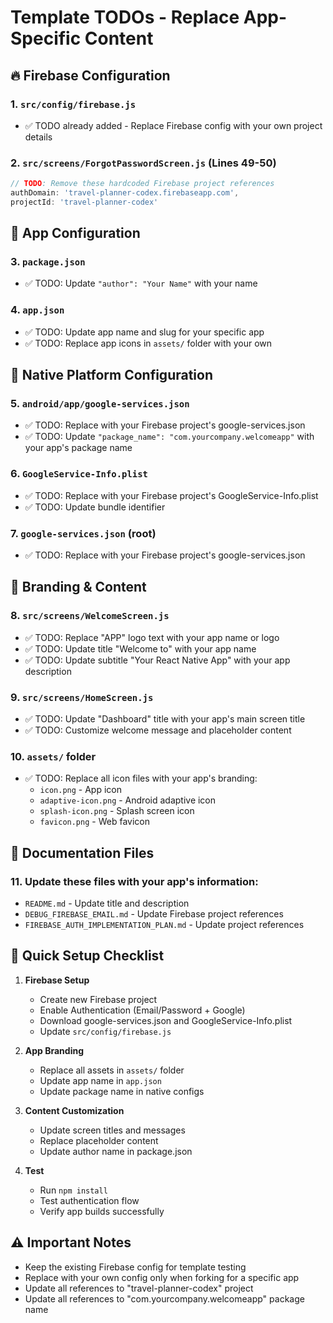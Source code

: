 # Template TODOs - Replace App-Specific Content

## 🔥 Firebase Configuration

### 1. `src/config/firebase.js`
- ✅ TODO already added - Replace Firebase config with your own project details

### 2. `src/screens/ForgotPasswordScreen.js` (Lines 49-50)
```javascript
// TODO: Remove these hardcoded Firebase project references
authDomain: 'travel-planner-codex.firebaseapp.com',
projectId: 'travel-planner-codex'
```

## 📱 App Configuration

### 3. `package.json`
- ✅ TODO: Update `"author": "Your Name"` with your name

### 4. `app.json`
- ✅ TODO: Update app name and slug for your specific app
- ✅ TODO: Replace app icons in `assets/` folder with your own

## 🔧 Native Platform Configuration

### 5. `android/app/google-services.json`
- ✅ TODO: Replace with your Firebase project's google-services.json
- ✅ TODO: Update `"package_name": "com.yourcompany.welcomeapp"` with your app's package name

### 6. `GoogleService-Info.plist`
- ✅ TODO: Replace with your Firebase project's GoogleService-Info.plist
- ✅ TODO: Update bundle identifier

### 7. `google-services.json` (root)
- ✅ TODO: Replace with your Firebase project's google-services.json

## 🎨 Branding & Content

### 8. `src/screens/WelcomeScreen.js`
- ✅ TODO: Replace "APP" logo text with your app name or logo
- ✅ TODO: Update title "Welcome to" with your app name
- ✅ TODO: Update subtitle "Your React Native App" with your app description

### 9. `src/screens/HomeScreen.js`
- ✅ TODO: Update "Dashboard" title with your app's main screen title
- ✅ TODO: Customize welcome message and placeholder content

### 10. `assets/` folder
- ✅ TODO: Replace all icon files with your app's branding:
  - `icon.png` - App icon
  - `adaptive-icon.png` - Android adaptive icon
  - `splash-icon.png` - Splash screen icon
  - `favicon.png` - Web favicon

## 📝 Documentation Files

### 11. Update these files with your app's information:
- `README.md` - Update title and description
- `DEBUG_FIREBASE_EMAIL.md` - Update Firebase project references
- `FIREBASE_AUTH_IMPLEMENTATION_PLAN.md` - Update project references

## 🚀 Quick Setup Checklist

1. **Firebase Setup**
   - Create new Firebase project
   - Enable Authentication (Email/Password + Google)
   - Download google-services.json and GoogleService-Info.plist
   - Update `src/config/firebase.js`

2. **App Branding**
   - Replace all assets in `assets/` folder
   - Update app name in `app.json`
   - Update package name in native configs

3. **Content Customization**
   - Update screen titles and messages
   - Replace placeholder content
   - Update author name in package.json

4. **Test**
   - Run `npm install`
   - Test authentication flow
   - Verify app builds successfully

## ⚠️ Important Notes

- Keep the existing Firebase config for template testing
- Replace with your own config only when forking for a specific app
- Update all references to "travel-planner-codex" project
- Update all references to "com.yourcompany.welcomeapp" package name
